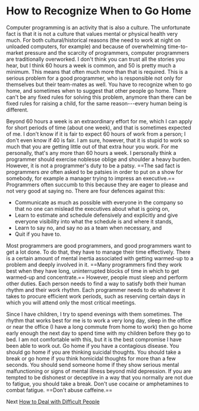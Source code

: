 # How to Recognize When to Go Home
[//]: # (Version:1.0.0)
Computer programming is an activity that is also a culture. The unfortunate fact is that it is not a culture that values mental or physical health very much. For both cultural/historical reasons (the need to work at night on unloaded computers, for example) and because of overwhelming time-to-market pressure and the scarcity of programmers, computer programmers are traditionally overworked. I don't think you can trust all the stories you hear, but I think 60 hours a week is common, and 50 is pretty much a minimum. This means that often much more than that is required. This is a serious problem for a good programmer, who is responsible not only for themselves but their team-mates as well. You have to recognize when to go home, and sometimes when to suggest that other people go home. There can't be any fixed rules for solving this problem, anymore than there can be fixed rules for raising a child, for the same reason---every human being is different.

Beyond 60 hours a week is an extraordinary effort for me, which I can apply for short periods of time (about one week), and that is sometimes expected of me. I don't know if it is fair to expect 60 hours of work from a person; I don't even know if 40 is fair. I am sure, however, that it is stupid to work so much that you are getting little out of that extra hour you work. For me personally, that's any more than 60 hours a week. I personally think a programmer should exercise noblesse oblige and shoulder a heavy burden. However, it is not a programmer's duty to be a patsy. ==The sad fact is programmers *are* often asked to be patsies in order to put on a show for somebody, for example a manager trying to impress an executive.== Programmers often succumb to this because they are eager to please and not very good at saying no. There are four defences against this:

- Communicate as much as possible with everyone in the company so that no one can mislead the executives about what is going on,
- Learn to estimate and schedule defensively and explicitly and give everyone visibility into what the schedule is and where it stands,
- Learn to say no, and say no as a team when necessary, and
- Quit if you have to.

Most programmers are good programmers, and good programmers want to get a lot done. To do that, they have to manage their time effectively. There is a certain amount of mental inertia associated with getting warmed-up to a problem and deeply involved in it. ==Many programmers find they work best when they have long, uninterrupted blocks of time in which to get warmed-up and concentrate.== However, people must sleep and perform other duties. Each person needs to find a way to satisfy both their human rhythm and their work rhythm. Each programmer needs to do whatever it takes to procure efficient work periods, such as reserving certain days in which you will attend only the most critical meetings.

Since I have children, I try to spend evenings with them sometimes. The rhythm that works best for me is to work a very long day, sleep in the office or near the office (I have a long commute from home to work) then go home early enough the next day to spend time with my children before they go to bed. I am not comfortable with this, but it is the best compromise I have been able to work out. Go home if you have a contagious disease. You should go home if you are thinking suicidal thoughts. You should take a break or go home if you think homicidal thoughts for more than a few seconds. You should send someone home if they show serious mental malfunctioning or signs of mental illness beyond mild depression. If you are tempted to be dishonest or deceptive in a way that you normally are not due to fatigue, you should take a break. Don't use cocaine or amphetamines to combat fatigue. ==Don't abuse caffeine.==

Next [How to Deal with Difficult People](11-How-to-Deal-with-Difficult-People.md)
